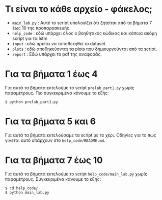 # Τι είναι το κάθε αρχείο - φάκελος;

* `main_lab.py` : Αυτό το script υπολογίζει ότι ζητείται από τα βήματα 7 έως 10 της προπαρασκευής.
* `help_code` : εδώ υπάρχει όλος ο βοηθητικός κώδικας και κάποια ακόμη script για τα lstm.
* `input` : εδώ πρέπει να τοποθετηθεί το dataset.
* `plots` : εδώ αποθηκεύονται τα plots που δημιουργούνται από τα script.
* `report` : Εδώ υπάρχει το pdf της αναφοράς.

# Για τα βήματα 1 έως 4

Για αυτά τα βήματα εκτελούμε το script `prelab_part1.py` χωρίς παραμέτρους.
Πιο συγκεκριμένα κάνουμε το εξής:

```
$ python prelab_part1.py
```

# Για τα βήματα 5 και 6

Για αυτά τα βήματα εκτελούσαμε τα script με το χέρι.
Οδηγίες για το πως γίνεται αυτό υπάρχουν στο `help_code/README.md`.

# Για τα βήματα 7 έως 10

Για αυτά τα βήματα εκτελούμε το script `help_code/main_lab.py` χωρίς παραμέτρους.
Συγκεκριμένα κάνουμε το εξής:

```
$ cd help_code/
$ python main_lab.py
```


